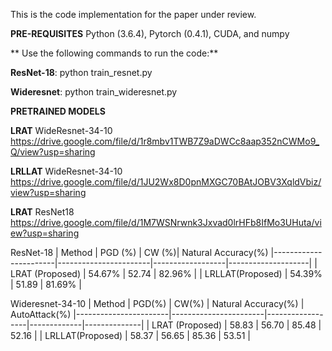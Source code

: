 This is the code implementation for the paper under review. 

**PRE-REQUISITES**
Python (3.6.4),
Pytorch (0.4.1),
CUDA, and
numpy

**
Use the following commands to run the code:**

**ResNet-18**:  python train_resnet.py 


**Wideresnet**: python train_wideresnet.py


**PRETRAINED MODELS**

**LRAT** WideResnet-34-10  https://drive.google.com/file/d/1r8mbv1TWB7Z9aDWCc8aap352nCWMo9_Q/view?usp=sharing


**LRLLAT** WideResnet-34-10  https://drive.google.com/file/d/1JU2Wx8D0pnMXGC70BAtJOBV3XqldVbiz/view?usp=sharing


**LRAT**  ResNet18 https://drive.google.com/file/d/1M7WSNrwnk3Jxvad0lrHFb8IfMo3UHuta/view?usp=sharing


ResNet-18
| Method              	| PGD (%) 	| CW (%)| Natural Accuracy(%)
|-----------------------|-----------------------|------------------|--------------------|
| LRAT (Proposed)   		|  54.67%   	|     52.74  		|     82.96%            |
| LRLLAT(Proposed)   		|  54.39%   	|     51.89  		|        81.69%             |






Wideresnet-34-10
| Method              	| PGD(%) 	|  CW(%) | Natural Accuracy(%) | AutoAttack(%)
|-----------------------|-----------------------|------------------|-------------|--------------|
| LRAT (Proposed)   		|  58.83   	|  56.70     		|        85.48     | 52.16      |
| LRLLAT(Proposed)   		|  58.37  	|   56.65 		|           85.36       | 53.51      |

  
